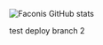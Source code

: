 ![Faconis GitHub stats](https://github-readme-stats.vercel.app/api?username=Faconis&theme=dark&show_icons=true)

test deploy branch 2
